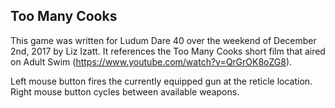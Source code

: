 Too Many Cooks
---
This game was written for Ludum Dare 40 over the weekend of December 2nd, 2017 by Liz Izatt.  It references the Too Many Cooks short film that aired on Adult Swim (https://www.youtube.com/watch?v=QrGrOK8oZG8).

Left mouse button fires the currently equipped gun at the reticle location.  Right mouse button cycles between available weapons.  